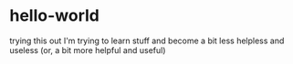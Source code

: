 # hello-world
trying this out
I'm trying to learn stuff and become a bit less helpless and useless (or, a bit more helpful and useful)
